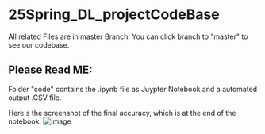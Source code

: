 # 25Spring_DL_projectCodeBase
All related Files are in master Branch. You can click branch to "master" to see our codebase.
## Please Read ME:

Folder "code" contains the .ipynb file as Juypter Notebook and a automated output .CSV file.

Here's the screenshot of the final accuracy, which is at the end of the notebook:
![image](https://github.com/user-attachments/assets/ab74ea02-848c-430a-911d-46f06bbd7b02)

